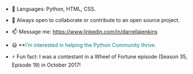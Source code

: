 - 🌱 Languages: Python, HTML, CSS.
  
- 💞️ Always open to collaborate or contribute to an open source project.
  
- 📫 Message me:  https://www.linkedin.com/in/darrellajenkins
  
- 😃 **<span style="font-size: 14px; color: teal; front-weight: bold;">I’m interested in helping the Python Community thrive.

- ⚡ Fun fact: I was a contestant in a Wheel of Fortune episode (Season 35, Episode 19) in October 2017!
  
<!---
darrellajenkins/darrellajenkins is a ✨ special ✨ repository because its `README.md` (this file) appears on your GitHub profile.
You can click the Preview link to take a look at your changes.
--->
